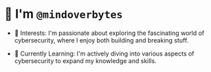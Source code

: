 # 👋 I'm `@mindoverbytes`

- 👀 Interests: I'm passionate about exploring the fascinating world of cybersecurity, where I enjoy both building and breaking stuff.

- 🌱 Currently Learning: I'm actively diving into various aspects of cybersecurity to expand my knowledge and skills.
